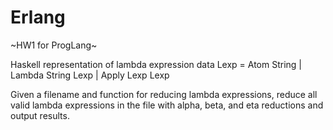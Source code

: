 # Erlang

~HW1 for ProgLang~

Haskell representation of lambda expression 
data Lexp = Atom String | Lambda String Lexp | Apply Lexp  Lexp 

Given a filename and function for reducing lambda expressions, reduce all valid lambda expressions in the file with alpha, beta, and eta reductions and output results.
